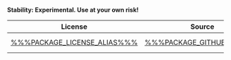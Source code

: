 **Stability: Experimental. Use at your own risk!**

| License | Source | &#8212;&raquo; | [Website](https://%%%PACKAGE_WEBSITE_SOURCE_URI%%%) | [npm](https://github.com/npm/npm) |
| :---: | :---: | :---: | :---: | :---: |
| [%%%PACKAGE_LICENSE_ALIAS%%%](%%%PACKAGE_LICENSE_URL%%%) | [%%%PACKAGE_GITHUB_URI%%%](https://%%%PACKAGE_GITHUB_URI%%%) | [![CircleCI](https://circleci.com/gh/%%%PACKAGE_CIRCLECI_NAMESPACE%%%.svg?style=svg)](https://circleci.com/gh/%%%PACKAGE_CIRCLECI_NAMESPACE%%%) | [%%%PACKAGE_WEBSITE_URI%%%](https://%%%PACKAGE_WEBSITE_URI%%%) | [%%%PACKAGE_NPM_PACKAGE_NAME%%%](%%%PACKAGE_NPM_PACKAGE_URL%%%)

